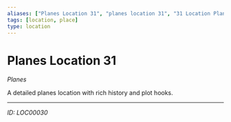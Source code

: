 ```yaml
---
aliases: ["Planes Location 31", "planes location 31", "31 Location Planes"]
tags: [location, place]
type: location
---
```


# Planes Location 31

*Planes*

A detailed planes location with rich history and plot hooks.

---
*ID: LOC00030*